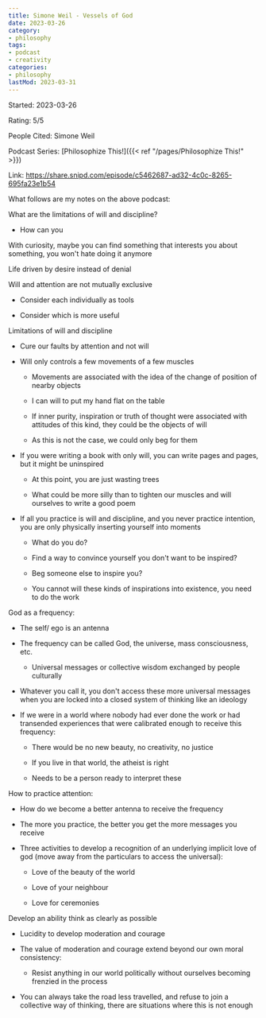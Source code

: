 ```yaml
---
title: Simone Weil - Vessels of God
date: 2023-03-26
category:
- philosophy
tags:
- podcast
- creativity
categories:
- philosophy
lastMod: 2023-03-31
---
```

Started: 2023-03-26

Rating: 5/5

People Cited: Simone Weil

Podcast Series: [Philosophize This!]({{< ref "/pages/Philosophize This!" >}})

Link: https://share.snipd.com/episode/c5462687-ad32-4c0c-8265-695fa23e1b54



What follows are my notes on the above podcast:

What are the  limitations of will and discipline?

  + How can you

With curiosity, maybe you can find something that interests you about something, you won't hate doing it anymore

Life driven by desire instead of denial

Will and attention are not mutually exclusive

  + Consider each individually as tools

  + Consider which is more useful

Limitations of will and discipline

  + Cure our faults by attention and not will

  + Will only controls a few movements of a few muscles

    + Movements are associated with the idea of the change of position of nearby objects

    + I can will to put my hand flat on the table

    + If inner purity, inspiration or truth of thought were associated with attitudes of this kind, they could be the objects of will

    + As this is not the case, we could only beg for them

  + If you were writing a book with only will, you can write pages and pages, but it might be uninspired

    + At this point, you are just wasting trees

    + What could be more silly than to tighten our muscles and will ourselves to write a good poem

  + If all you practice is will and discipline, and you never practice intention, you are only physically inserting yourself into moments

    + What do you do?

    + Find a way to convince yourself you don't want to be inspired? 

    + Beg someone else to inspire you?

    + You cannot will these kinds of inspirations into existence, you need to do the work

God as a frequency:

  + The self/ ego is an antenna

  + The frequency can be called God, the universe, mass consciousness, etc.

    + Universal messages or collective wisdom exchanged by people culturally

  + Whatever you call it, you don't access these more universal messages when you are locked into a closed system of thinking like an ideology

  + If we were in a world where nobody had ever done the work or had transended experiences that were calibrated enough to receive this frequency:

    + There would be no new beauty, no creativity, no justice

    + If you live in that world, the atheist is right

    + Needs to be a person ready to interpret these

How to practice attention:

  + How do we become a better antenna to receive the frequency

  + The more you practice, the better you get the more messages you receive

  + Three activities to develop a recognition of an underlying implicit love of god (move away from the particulars to access the universal):

    + Love of the beauty of the world

    + Love of your neighbour

    + Love for ceremonies

Develop an ability think as clearly as possible

  + Lucidity to develop moderation and courage

  + The value of moderation and courage extend beyond our own moral consistency:

    + Resist anything in our world politically without ourselves becoming frenzied in the process

  + You can always take the road less travelled, and refuse to join a collective way of thinking, there are situations where this is not enough

